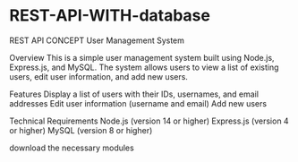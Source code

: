# REST-API-WITH-database
REST API CONCEPT
User Management System

Overview
This is a simple user management system built using Node.js, Express.js, and MySQL. The system allows users to view a list of existing users, edit user information, and add new users.

Features
Display a list of users with their IDs, usernames, and email addresses
Edit user information (username and email)
Add new users

Technical Requirements
Node.js (version 14 or higher)
Express.js (version 4 or higher)
MySQL (version 8 or higher)

download the necessary modules 

